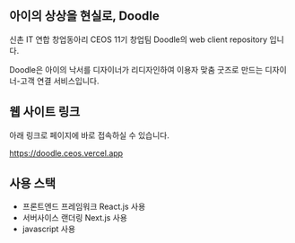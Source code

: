 <!-- @format -->

## 아이의 상상을 현실로, Doodle

신촌 IT 연합 창업동아리 CEOS 11기 창업팀 Doodle의 web client repository 입니다.

Doodle은 아이의 낙서를 디자이너가 리디자인하여 이용자 맞춤 굿즈로 만드는 디자이너-고객 연결 서비스입니다.

## 웹 사이트 링크

아래 링크로 페이지에 바로 접속하실 수 있습니다.

https://doodle.ceos.vercel.app

## 사용 스택

- 프론트엔드 프레임워크 React.js 사용
- 서버사이스 랜더링 Next.js 사용
- javascript 사용
